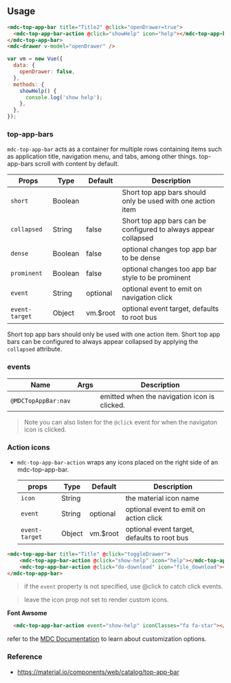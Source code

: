 ## Usage

```html
<mdc-top-app-bar title="Title2" @click="openDrawer=true">
  <mdc-top-app-bar-action @click="showHelp" icon="help"></mdc-top-app-bar-action>
</mdc-top-app-bar>
<mdc-drawer v-model="openDrawer" />
```

```javascript
var vm = new Vue({
  data: {
    openDrawer: false,
  },
  methods: {
    showHelp() {
      console.log('show help');
    },
  },
});
```

### top-app-bars

`mdc-top-app-bar` acts as a container for multiple rows containing items such as
application title, navigation menu, and tabs, among other things.
top-app-bars scroll with content by default.

| Props          | Type    | Default  | Description                                                     |
| -------------- | ------- | -------- | --------------------------------------------------------------- |
| `short`        | Boolean |          | Short top app bars should only be used with one action item     |
| `collapsed`    | String  | false    | Short top app bars can be configured to always appear collapsed |
| `dense`        | Boolean | false    | optional changes top app bar to be dense                        |
| `prominent`    | Boolean | false    | optional changes too app bar style to be prominent              |
| `event`        | String  | optional | optional event to emit on navigation click                      |
| `event-target` | Object  | vm.$root | optional event target, defaults to root bus                     |

Short top app bars should only be used with one action item.
Short top app bars can be configured to always appear collapsed by applying the `collapsed` attribute.

### events

| Name                | Args | Description                                  |
| ------------------- | ---- | -------------------------------------------- |
| `@MDCTopAppBar:nav` |      | emitted when the navigation icon is clicked. |

> Note you can also listen for the `@click` event for when the navigaton icon is clicked.

### Action icons

* `mdc-top-app-bar-action` wraps any icons placed on the right side of an
  mdc-top-app-bar.

  | props          | Type   | Default  | Description                                 |
  | -------------- | ------ | -------- | ------------------------------------------- |
  | `icon`         | String |          | the material icon name                      |
  | `event`        | String | optional | optional event to emit on action click      |
  | `event-target` | Object | vm.$root | optional event target, defaults to root bus |

```html
<mdc-top-app-bar title="Title" @click="toggleDrawer">
    <mdc-top-app-bar-action @click="show-help" icon="help"></mdc-top-app-bar-action>
    <mdc-top-app-bar-action @click="do-download" icon="file_download"></mdc-top-app-bar-action>
</mdc-top-app-bar>
```

> if the `event` property is not specified, use @click to catch click events.

> leave the icon prop not set to render custom icons.

**Font Awsome**

```html
  <mdc-top-app-bar-action event="show-help" iconClasses="fa fa-star"></mdc-top-app-bar-action>
```

refer to the [MDC Documentation](https://material.io/components/web/catalog/toolbar/#flexible-toolbar-requires-javascript) to learn about customization options.

### Reference

* <https://material.io/components/web/catalog/top-app-bar>
